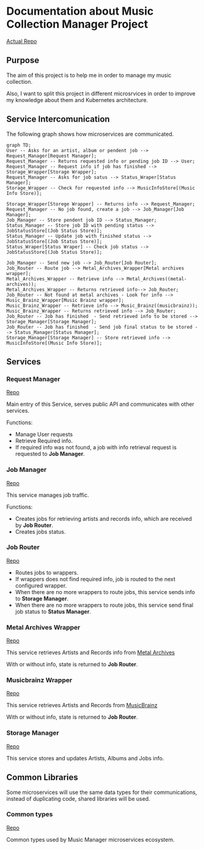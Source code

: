 # Documentation about Music Collection Manager Project

[Actual Repo](https://git.windmaker.net/musicmanager/Music-Collection-Manager-Docs)

## Purpose

The aim of this project is to help me in order to manage my music collection.

Also, I want to split this project in different microsrvices in order to improve my knowledge about them and Kubernetes architecture.

## Service Intercomunication

The following graph shows how microservices are communicated.

```mermaid
graph TD;
User -- Asks for an artist, album or pendent job --> Request_Manager[Request Manager];
Request_Manager -- Returns requested info or pending job ID --> User;
Request_Manager -- Request info if job has finished --> Storage_Wrapper[Storage Wrapper];
Request_Manager -- Asks for job satus --> Status_Wraper[Status Manager];
Storage_Wrapper -- Check for requested info --> MusicInfoStore[(Music Info Store)];

Storage_Wrapper[Storege Wrapper] -- Returns info --> Request_Manager;
Request_Manager -- No job found, create a job --> Job_Manager[Job Manager];
Job_Manager -- Store pendent job ID --> Status_Manager;
Status_Manager -- Store job ID with pending status --> JobStatusStore[(Job Status Store)];
Status_Manager -- Update job with finished status --> JobStatusStore[(Job Status Store)];
Status_Wraper[Status Wraper] -- Check job status --> JobStatusStore[(Job Status Store)];

Job_Manager -- Send new job --> Job_Router[Job Router];
Job_Router -- Route job --> Metal_Archives_Wrapper[Metal archives wrapper];
Metal_Archives_Wrapper -- Retrieve info --> Metal_Archives((metal-archives));
Metal_Archives_Wrapper -- Returns retrieved info--> Job_Router;
Job_Router -- Not found at metal archives - Look for info --> Music_Brainz_Wrapper[Music Brainz wrapper];
Music_Brainz_Wrapper -- Retrieve info --> Music_Brainz((musicbrainz));
Music_Brainz_Wrapper -- Returns retrieved info --> Job_Router;
Job_Router -- Job has finished  - Send retrieved info to be stored --> Storage_Manager[Storage Manager];
Job_Router -- Job has finished  - Send job final status to be stored --> Status_Manager[Status Manager];
Storage_Manager[Storage Manager] -- Store retrieved info --> MusicInfoStore[(Music Info Store)];
```

## Services

### Request Manager

[Repo](https://git.windmaker.net/musicmanager/Request-Manager)

Main entry of this Service, serves public API and communicates with other services.

Functions:
* Manage User requests
* Retrieve Required info.
* If required info was not found, a job with info retrieval request is requested to **Job Manager**.

### Job Manager

[Repo](https://git.windmaker.net/musicmanager/Job-Manager)

This service manages job traffic.

Functions:
* Creates jobs for retrieving artists and records info, which are received by **Job Router**.
* Creates jobs status.

### Job Router

[Repo](https://git.windmaker.net/musicmanager/Job-Router)

* Routes jobs to wrappers.
* If wrappers does not find required info, job is routed to the next configured wrapper.
* When there are no more wrappers to route jobs, this service sends info to **Storage Manager**.
* When there are no more wrappers to route jobs, this service send final job status to **Status Manager**.

### Metal Archives Wrapper

[Repo](https://git.windmaker.net/musicmanager/metal-archives-wrapper)

This service retrieves Artists and Records info from [Metal Archives](https://www.metal-archives.com/)

With or without info, state is returned to **Job Router**.

### Musicbrainz Wrapper

[Repo](https://git.windmaker.net/musicmanager/Musicbrainz-Wrapper)

This service retrieves Artists and Records from [MusicBrainz](https://musicbrainz.org/)

With or without info, state is returned to **Job Router**.

### Storage Manager

[Repo](https://git.windmaker.net/musicmanager/Storage-Manager)

This service stores and updates Artists, Albums and Jobs info.

## Common Libraries

Some microservices will use the same data types for their communications, instead of duplicating code, shared libraries will be used.

### Common types

[Repo](https://git.windmaker.net/musicmanager/Common-Types)

Common types used by Music Manager microservices ecosystem.
